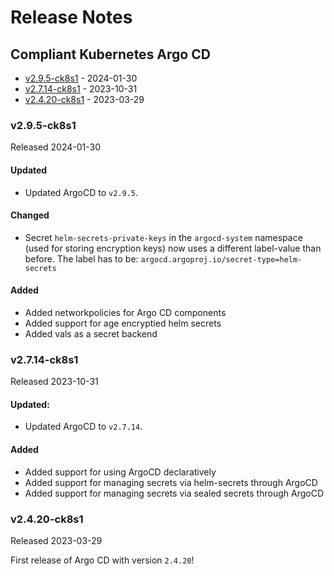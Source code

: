 # Release Notes


## Compliant Kubernetes Argo CD
<!-- BEGIN TOC -->
- [v2.9.5-ck8s1](#v295-ck8s1) - 2024-01-30
- [v2.7.14-ck8s1](#v2714-ck8s1) - 2023-10-31
- [v2.4.20-ck8s1](#v2420-ck8s1) - 2023-03-29
<!-- END TOC -->

### v2.9.5-ck8s1

Released 2024-01-30

#### Updated

- Updated ArgoCD to `v2.9.5`.


#### Changed

- Secret  `helm-secrets-private-keys` in the `argocd-system` namespace (used for storing encryption keys) now uses a different label-value than before. The label has to be: `argocd.argoproj.io/secret-type=helm-secrets`

#### Added

- Added networkpolicies for Argo CD components
- Added support for age encryptied helm secrets
- Added vals as a secret backend

### v2.7.14-ck8s1

Released 2023-10-31

#### Updated:

- Updated ArgoCD to `v2.7.14`.

#### Added

- Added support for using ArgoCD declaratively
- Added support for managing secrets via helm-secrets through ArgoCD
- Added support for managing secrets via sealed secrets through ArgoCD

### v2.4.20-ck8s1

Released 2023-03-29

First release of Argo CD with version `2.4.20`!
